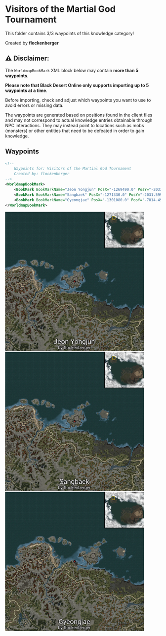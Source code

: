 # Visitors of the Martial God Tournament

This folder contains 3/3 waypoints of this knowledge category!


Created by **flockenberger**

## ⚠️ Disclaimer:
The `WorldmapBookMark` XML block below may contain **more than 5 waypoints**.

**Please note that Black Desert Online only supports importing up to 5 waypoints at a time**.

Before importing, check and adjust which waypoints you want to use to avoid errors or missing data.

The waypoints are generated based on positions found in the client files and may not correspond to actual knowledge entries obtainable through NPC interactions.
They may instead point to locations such as mobs (monsters) or other entities that need to be defeated in order to gain knowledge.

## Waypoints
```xml
<!--
    Waypoints for: Visitors of the Martial God Tournament
    Created by: flockenberger
-->
<WorldmapBookMark>
    <BookMark BookMarkName="Jeon Yongjun" PosX="-1269490.0" PosY="-2033.3399658203125" PosZ="1509460.0" />
    <BookMark BookMarkName="Sangbaek" PosX="-1271330.0" PosY="-2031.5999755859375" PosZ="1507560.0" />
    <BookMark BookMarkName="Gyeongjae" PosX="-1301080.0" PosY="-7814.490234375" PosZ="1502920.0" />
</WorldmapBookMark>
```

<img src="./Visitors of the Martial God Tournament_Jeon Yongjun_Preview.webp" width="450"/> <img src="./Visitors of the Martial God Tournament_Sangbaek_Preview.webp" width="450"/> <img src="./Visitors of the Martial God Tournament_Gyeongjae_Preview.webp" width="450"/> 
